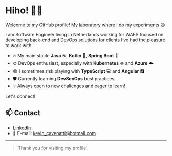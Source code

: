 # Hiho! 👋😄

Welcome to my GitHub profile! My laboratory where I do my experiments 😄

I am Software Engineer living in Netherlands working for WAES focused on developing back-end and DevOps solutions for clients I’ve had the pleasure to work with.

- 🔥 My main stack: **Java** ☕️, **Kotlin** 💙, **Spring Boot** 🌱
- ⚙️ DevOps enthusiast, especially with **Kubernetes** ☸️ and **Azure** ☁️
- 😄 I sometimes risk playing with **TypeScript** 💻 and **Angular** 🅰️
- 🛡️ Currently learning **DevSecOps** best practices
- 💡 Always open to new challenges and eager to learn!

Let's connect!

## 📫 Contact

- [LinkedIn](https://www.linkedin.com/in/kevin-cavenatti-a5063410a/)  
- 📧 E-mail: kevin_cavenatti@hotmail.com

---

> Thank you for visiting my profile!
